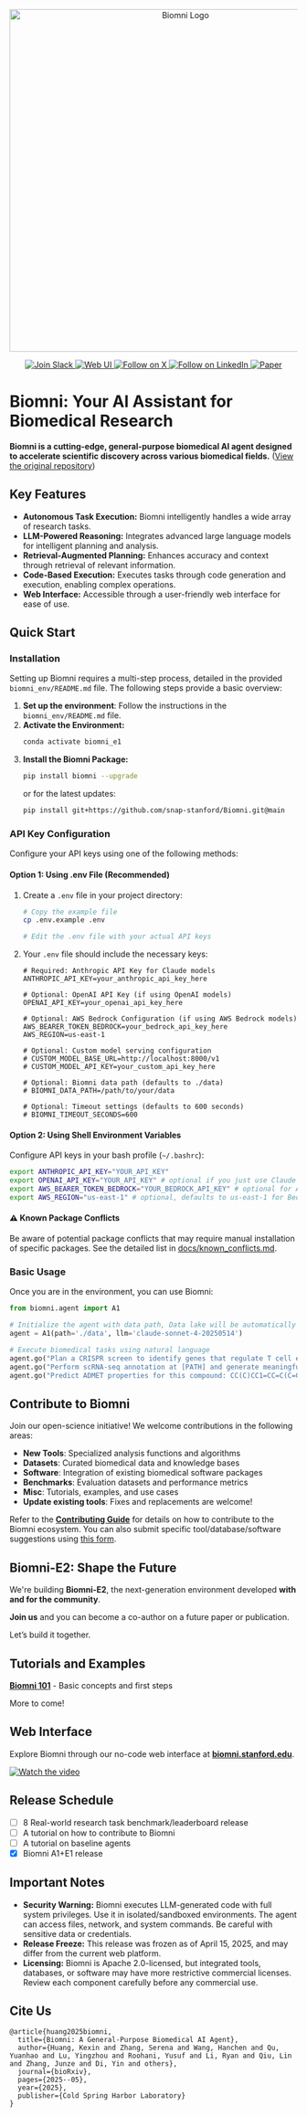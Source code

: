 <p align="center">
  <img src="./figs/biomni_logo.png" alt="Biomni Logo" width="600px" />
</p>

<p align="center">
<a href="https://join.slack.com/t/biomnigroup/shared_invite/zt-38dat07mc-mmDIYzyCrNtV4atULTHRiw">
<img src="https://img.shields.io/badge/Join-Slack-4A154B?style=for-the-badge&logo=slack" alt="Join Slack" />
</a>
<a href="https://biomni.stanford.edu">
<img src="https://img.shields.io/badge/Try-Web%20UI-blue?style=for-the-badge" alt="Web UI" />
</a>
<a href="https://x.com/ProjectBiomni">
<img src="https://img.shields.io/badge/Follow-on%20X-black?style=for-the-badge&logo=x" alt="Follow on X" />
</a>
<a href="https://www.linkedin.com/company/project-biomni">
<img src="https://img.shields.io/badge/Follow-LinkedIn-0077B5?style=for-the-badge&logo=linkedin" alt="Follow on LinkedIn" />
</a>
<a href="https://www.biorxiv.org/content/10.1101/2025.05.30.656746v1">
<img src="https://img.shields.io/badge/Read-Paper-green?style=for-the-badge" alt="Paper" />
</a>
</p>

# Biomni: Your AI Assistant for Biomedical Research

**Biomni is a cutting-edge, general-purpose biomedical AI agent designed to accelerate scientific discovery across various biomedical fields.** ([View the original repository](https://github.com/snap-stanford/Biomni))

## Key Features

*   **Autonomous Task Execution:** Biomni intelligently handles a wide array of research tasks.
*   **LLM-Powered Reasoning:** Integrates advanced large language models for intelligent planning and analysis.
*   **Retrieval-Augmented Planning:** Enhances accuracy and context through retrieval of relevant information.
*   **Code-Based Execution:** Executes tasks through code generation and execution, enabling complex operations.
*   **Web Interface:** Accessible through a user-friendly web interface for ease of use.

## Quick Start

### Installation

Setting up Biomni requires a multi-step process, detailed in the provided `biomni_env/README.md` file. The following steps provide a basic overview:

1.  **Set up the environment**:  Follow the instructions in the `biomni_env/README.md` file.
2.  **Activate the Environment:**
    ```bash
    conda activate biomni_e1
    ```
3.  **Install the Biomni Package:**
    ```bash
    pip install biomni --upgrade
    ```
    or for the latest updates:
    ```bash
    pip install git+https://github.com/snap-stanford/Biomni.git@main
    ```

### API Key Configuration

Configure your API keys using one of the following methods:

#### Option 1: Using .env File (Recommended)

1.  Create a `.env` file in your project directory:
    ```bash
    # Copy the example file
    cp .env.example .env

    # Edit the .env file with your actual API keys
    ```
2.  Your `.env` file should include the necessary keys:
    ```env
    # Required: Anthropic API Key for Claude models
    ANTHROPIC_API_KEY=your_anthropic_api_key_here

    # Optional: OpenAI API Key (if using OpenAI models)
    OPENAI_API_KEY=your_openai_api_key_here

    # Optional: AWS Bedrock Configuration (if using AWS Bedrock models)
    AWS_BEARER_TOKEN_BEDROCK=your_bedrock_api_key_here
    AWS_REGION=us-east-1

    # Optional: Custom model serving configuration
    # CUSTOM_MODEL_BASE_URL=http://localhost:8000/v1
    # CUSTOM_MODEL_API_KEY=your_custom_api_key_here

    # Optional: Biomni data path (defaults to ./data)
    # BIOMNI_DATA_PATH=/path/to/your/data

    # Optional: Timeout settings (defaults to 600 seconds)
    # BIOMNI_TIMEOUT_SECONDS=600
    ```

#### Option 2: Using Shell Environment Variables

Configure API keys in your bash profile (`~/.bashrc`):

```bash
export ANTHROPIC_API_KEY="YOUR_API_KEY"
export OPENAI_API_KEY="YOUR_API_KEY" # optional if you just use Claude
export AWS_BEARER_TOKEN_BEDROCK="YOUR_BEDROCK_API_KEY" # optional for AWS Bedrock models
export AWS_REGION="us-east-1" # optional, defaults to us-east-1 for Bedrock
```

#### ⚠️ Known Package Conflicts

Be aware of potential package conflicts that may require manual installation of specific packages.  See the detailed list in [docs/known_conflicts.md](./docs/known_conflicts.md).

### Basic Usage

Once you are in the environment, you can use Biomni:

```python
from biomni.agent import A1

# Initialize the agent with data path, Data lake will be automatically downloaded on first run (~11GB)
agent = A1(path='./data', llm='claude-sonnet-4-20250514')

# Execute biomedical tasks using natural language
agent.go("Plan a CRISPR screen to identify genes that regulate T cell exhaustion, generate 32 genes that maximize the perturbation effect.")
agent.go("Perform scRNA-seq annotation at [PATH] and generate meaningful hypothesis")
agent.go("Predict ADMET properties for this compound: CC(C)CC1=CC=C(C=C1)C(C)C(=O)O")
```

## Contribute to Biomni

Join our open-science initiative!  We welcome contributions in the following areas:

*   **New Tools**: Specialized analysis functions and algorithms
*   **Datasets**: Curated biomedical data and knowledge bases
*   **Software**: Integration of existing biomedical software packages
*   **Benchmarks**: Evaluation datasets and performance metrics
*   **Misc**: Tutorials, examples, and use cases
*   **Update existing tools**: Fixes and replacements are welcome!

Refer to the **[Contributing Guide](CONTRIBUTION.md)** for details on how to contribute to the Biomni ecosystem.  You can also submit specific tool/database/software suggestions using [this form](https://forms.gle/nu2n1unzAYodTLVj6).

## Biomni-E2:  Shape the Future

We're building **Biomni-E2**, the next-generation environment developed **with and for the community**.

**Join us** and you can become a co-author on a future paper or publication.

Let’s build it together.

## Tutorials and Examples

**[Biomni 101](./tutorials/biomni_101.ipynb)** - Basic concepts and first steps

More to come!

## Web Interface

Explore Biomni through our no-code web interface at **[biomni.stanford.edu](https://biomni.stanford.edu)**.

[![Watch the video](https://img.youtube.com/vi/E0BRvl23hLs/maxresdefault.jpg)](https://youtu.be/E0BRvl23hLs)

## Release Schedule

*   [ ] 8 Real-world research task benchmark/leaderboard release
*   [ ] A tutorial on how to contribute to Biomni
*   [ ] A tutorial on baseline agents
*   [x] Biomni A1+E1 release

## Important Notes

*   **Security Warning:** Biomni executes LLM-generated code with full system privileges. Use it in isolated/sandboxed environments. The agent can access files, network, and system commands. Be careful with sensitive data or credentials.
*   **Release Freeze:** This release was frozen as of April 15, 2025, and may differ from the current web platform.
*   **Licensing:** Biomni is Apache 2.0-licensed, but integrated tools, databases, or software may have more restrictive commercial licenses. Review each component carefully before any commercial use.

## Cite Us

```
@article{huang2025biomni,
  title={Biomni: A General-Purpose Biomedical AI Agent},
  author={Huang, Kexin and Zhang, Serena and Wang, Hanchen and Qu, Yuanhao and Lu, Yingzhou and Roohani, Yusuf and Li, Ryan and Qiu, Lin and Zhang, Junze and Di, Yin and others},
  journal={bioRxiv},
  pages={2025--05},
  year={2025},
  publisher={Cold Spring Harbor Laboratory}
}
```